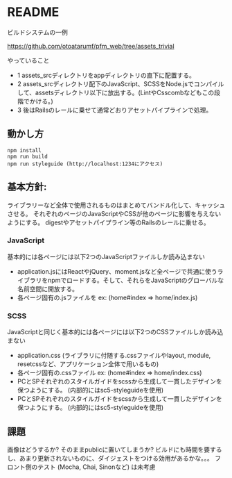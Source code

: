 # README


ビルドシステムの一例

https://github.com/otoatarumf/pfm_web/tree/assets_trivial

やっていること

* 1 assets_srcディレクトリをappディレクトリの直下に配置する。
* 2 assets_srcディレクトリ配下のJavaScript、SCSSをNode.jsでコンパイルして、assetsディレクトリ以下に放出する。(LintやCsscombなどもこの段階でかける。)
* 3 後はRailsのレールに乗せて通常どおりアセットパイプラインで処理。

## 動かし方

```
npm install
npm run build
npm run styleguide (http://localhost:1234にアクセス)
```

## 基本方針:
ライブラリーなど全体で使用されるものはまとめてバンドル化して、キャッシュさせる。
それぞれのページのJavaScriptやCSSが他のページに影響を与えないようにする。
digestやアセットパイプライン等のRailsのレールに乗せる。


### JavaScript

基本的には各ページには以下2つのJavaScriptファイルしか読み込まない
  * application.jsにはReactやjQuery、moment.jsなど全ページで共通に使うライブラリをnpmでロードする。そして、それらをJavaScriptのグローバルな名前空間に開放する。
  * 各ページ固有の.jsファイルを ex: (home#index => home/index.js)

### SCSS

JavaScriptと同じく基本的には各ページには以下2つのCSSファイルしか読み込まない
  * application.css (ライブラリに付随する.cssファイルやlayout, module, resetcssなど、アプリケーション全体で用いるもの)
  * 各ページ固有の.cssファイル ex: (home#index => home/index.css)
  * PCとSPそれぞれのスタイルガイドをscssから生成して一貫したデザインを保つようにする。 (内部的にはsc5-styleguideを使用)
  * PCとSPそれぞれのスタイルガイドをscssから生成して一貫したデザインを保つようにする。 (内部的にはsc5-styleguideを使用)


## 課題
画像はどうするか? そのままpublicに置いてしまうか? ビルドにも時間を要するし、あまり更新されないものに、ダイジェストをつける効用があるかな。。。
フロント側のテスト (Mocha, Chai, Sinonなど) は未考慮
